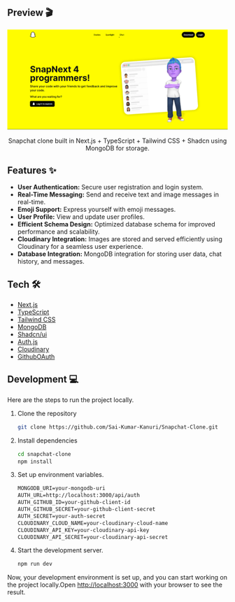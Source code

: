 <br />


## Preview 🎬

![](https://github.com/Sai-Kumar-Kanuri/Snapchat-Clone/blob/main/public/preview.png)

<p align="center">
  Snapchat clone built in Next.js + TypeScript + Tailwind CSS + Shadcn using MongoDB for storage.
</p>


## Features ✨

- **User Authentication:** Secure user registration and login system.
- **Real-Time Messaging:** Send and receive text and image messages in real-time.
- **Emoji Support:** Express yourself with emoji messages.
- **User Profile:** View and update user profiles.
- **Efficient Schema Design:** Optimized database schema for improved performance and scalability.
- **Cloudinary Integration:** Images are stored and served efficiently using Cloudinary for a seamless user experience.
- **Database Integration:** MongoDB integration for storing user data, chat history, and messages.


## Tech 🛠

- [Next.js](https://nextjs.org)
- [TypeScript](https://www.typescriptlang.org)
- [Tailwind CSS](https://tailwindcss.com)
- [MongoDB](https://www.mongodb.com/atlas/database)
- [Shadcn/ui](https://ui.shadcn.com/)
- [Auth.js](https://authjs.dev/)
- [Cloudinary](https://cloudinary.com/)
- [GithubOAuth](https://docs.github.com/v3/oauth)

## Development 💻

Here are the steps to run the project locally.

1. Clone the repository

   ```bash
   git clone https://github.com/Sai-Kumar-Kanuri/Snapchat-Clone.git
   ```

1. Install dependencies

   ```bash
   cd snapchat-clone
   npm install
   ```

1. Set up environment variables.

   ```
   MONGODB_URI=your-mongodb-uri
   AUTH_URL=http://localhost:3000/api/auth
   AUTH_GITHUB_ID=your-github-client-id
   AUTH_GITHUB_SECRET=your-github-client-secret
   AUTH_SECRET=your-auth-secret
   CLOUDINARY_CLOUD_NAME=your-cloudinary-cloud-name
   CLOUDINARY_API_KEY=your-cloudinary-api-key
   CLOUDINARY_API_SECRET=your-cloudinary-api-secret
   ```

1. Start the development server.
   ```bash
   npm run dev
   ```

Now, your development environment is set up, and you can start working on the project locally.Open [http://localhost:3000](http://localhost:3000) with your browser to see the result.


